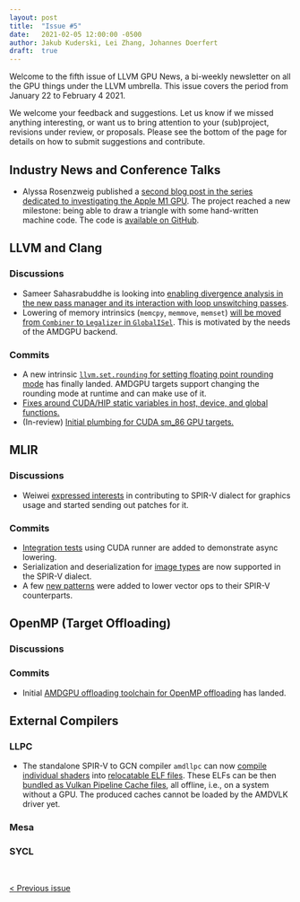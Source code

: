```yaml
---
layout: post
title:  "Issue #5"
date:   2021-02-05 12:00:00 -0500
author: Jakub Kuderski, Lei Zhang, Johannes Doerfert
draft:  true
---
```


Welcome to the fifth issue of LLVM GPU News, a bi-weekly newsletter on all the GPU things under the LLVM umbrella.
This issue covers the period from January 22 to February 4 2021.

We welcome your feedback and suggestions. Let us know if we missed anything interesting, or want us to bring attention to your (sub)project, revisions under review, or proposals. Please see the bottom of the page for details on how to submit suggestions and contribute.


## Industry News and Conference Talks

*  Alyssa Rosenzweig published a [second blog post in the series dedicated to investigating the Apple M1 GPU](https://rosenzweig.io/blog/asahi-gpu-part-2.html). The project reached a new milestone: being able to draw a triangle with some hand-written machine code. The code is [available on GitHub](https://github.com/AsahiLinux/gpu).


##  LLVM and Clang

### Discussions

*  Sameer Sahasrabuddhe is looking into [enabling divergence analysis in the new pass manager and its interaction with loop unswitching passes](https://lists.llvm.org/pipermail/llvm-dev/2021-January/148179.html).
*  Lowering of memory intrinsics (`memcpy`, `memmove`, `memset`) [will be moved from `Combiner` to `Legalizer` in `GlobalISel`](https://lists.llvm.org/pipermail/llvm-dev/2021-January/148196.html). This is motivated by the needs of the AMDGPU backend.


### Commits

*  A new intrinsic [`llvm.set.rounding` for setting floating point rounding mode](https://reviews.llvm.org/D74729) has finally landed. AMDGPU targets support changing the rounding mode at runtime and can make use of it.
*  [Fixes around CUDA/HIP static variables in host, device, and global functions.](https://reviews.llvm.org/D95560)
*  (In-review) [Initial plumbing for CUDA sm_86 GPU targets.](https://reviews.llvm.org/D95974)


## MLIR

### Discussions

*  Weiwei [expressed interests](https://llvm.discourse.group/t/glsl-operation-support-in-spirv-dialect/2655) in contributing to SPIR-V dialect for graphics usage and started sending out patches for it.

### Commits

*  [Integration tests](https://reviews.llvm.org/D94421) using CUDA runner are added to demonstrate async lowering.
*  Serialization and deserialization for [image types](https://reviews.llvm.org/D95580) are now supported in the SPIR-V dialect.
*  A few [new patterns](https://reviews.llvm.org/D96042) were added to lower vector ops to their SPIR-V counterparts.


## OpenMP (Target Offloading)

### Discussions

### Commits

*  Initial [AMDGPU offloading toolchain for OpenMP offloading](https://reviews.llvm.org/D94961) has landed.


## External Compilers

### LLPC

*  The standalone SPIR-V to GCN compiler `amdllpc` can now [compile individual shaders](https://github.com/GPUOpen-Drivers/llpc/pull/1121) into [relocatable ELF files](https://github.com/GPUOpen-Drivers/llpc/blob/dev/docs/DdnRelocatableShaderElf.md). These ELFs can be then [bundled as Vulkan Pipeline Cache files](https://github.com/GPUOpen-Drivers/xgl/pull/94/files), all offline, i.e., on a system without a GPU. The produced caches cannot be loaded by the AMDVLK driver yet.

### Mesa

### SYCL


<br/>
<p style="text-align:left;">
    <a href="{% post_url 2021-01-22-issue-4 %}"> < Previous issue</a>
    <span style="float:right;">
        <!--<a href="{% post_url 2021-02-05-issue-5 %}"> Next issue > </a>-->
    </span>
</p>
